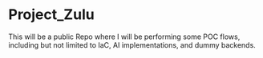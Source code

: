 # Project_Zulu
This will be a public Repo where I will be performing some POC flows, including but not limited to IaC, AI implementations, and dummy backends.
